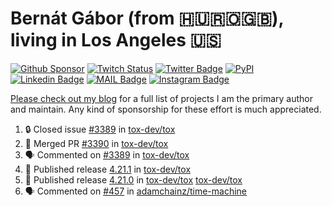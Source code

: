 # Bernát Gábor (from 🇭🇺🇷🇴🇬🇧), living in Los Angeles 🇺🇸

[![Github Sponsor](https://img.shields.io/static/v1?label=Sponsor&message=%E2%9D%A4&logo=GitHub&link=https://github.com/sponsors/gaborbernat&style=flat-square)](https://github.com/sponsors/gaborbernat)
[![Twitch Status](https://img.shields.io/twitch/status/gaborbernat?style=flat-square)](https://www.twitch.tv/gaborbernat)
[![Twitter Badge](https://img.shields.io/badge/-@gjbernat-1ca0f1?style=flat-square&labelColor=1ca0f1&logo=twitter&logoColor=white&link=https://twitter.com/gjbernat)](https://twitter.com/gjbernat)
[![PyPI](https://img.shields.io/badge/-gaborbernat-0073b7?style=flat-square&logo=Python&logoColor=white&link=https://pypi.org/user/gaborbernat/)](https://pypi.org/user/gaborbernat/)
[![Linkedin Badge](https://img.shields.io/badge/-gaborbernat-blue?style=flat-square&logo=Linkedin&logoColor=white&link=https://www.linkedin.com/in/gaborbernat/)](https://www.linkedin.com/in/gaborbernat/)
[![MAIL Badge](https://img.shields.io/badge/-gaborjbernat@gmail.com-c14438?style=flat-square&logo=Gmail&logoColor=white&link=mailto:gaborjbernat@gmail.com)](mailto:gaborjbernat@gmail.com)
[![Instagram Badge](https://img.shields.io/badge/-@gabor__bernat-845EC2?style=flat-square&labelColor=white&logo=Instagram&link=https://instagram.com/gabor_bernat/)](https://instagram.com/gabor_bernat)

[Please check out my blog](https://bernat.tech/about/) for a full list of projects I am the primary author and maintain.
Any kind of sponsorship for these effort is much appreciated.

<!--START_SECTION:activity-->

1. 🔒 Closed issue [#3389](https://github.com/tox-dev/tox/issues/3389) in [tox-dev/tox](https://github.com/tox-dev/tox)
2. 🎉 Merged PR [#3390](https://github.com/tox-dev/tox/pull/3390) in [tox-dev/tox](https://github.com/tox-dev/tox)
3. 🗣 Commented on [#3389](https://github.com/tox-dev/tox/issues/3389#issuecomment-2391563649) in [tox-dev/tox](https://github.com/tox-dev/tox)
4. 🚀 Published release [4.21.1](https://github.com/tox-dev/tox/releases/tag/4.21.1) in [tox-dev/tox](https://github.com/tox-dev/tox)
5. 🚀 Published release [4.21.0](https://github.com/tox-dev/tox/releases/tag/4.21.0) in [tox-dev/tox](https://github.com/tox-dev/tox)
   [tox-dev/tox](https://github.com/tox-dev/tox)
5. 🗣 Commented on [#457](https://github.com/adamchainz/time-machine/pull/457#issuecomment-2197730644) in
[adamchainz/time-machine](https://github.com/adamchainz/time-machine)
<!--END_SECTION:activity-->

